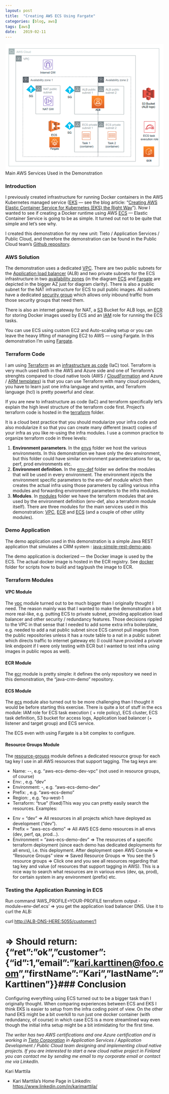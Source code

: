 ```yaml
---
layout:	post
title:	"Creating AWS ECS Using Fargate"
categories: [blog, aws]
tags: [aws]
date:	2019-02-11
---
```


  ![](/img/2019-02-11-creating-aws-ecs-using-fargate_img_1.png)Main AWS Services Used in the Demonstration

### Introduction

I previously created infrastructure for running Docker containers in the AWS Kubernetes managed service ([EKS](https://aws.amazon.com/eks/) — see the blog article: “[Creating AWS Elastic Container Service for Kubernetes (EKS) the Right Way](https://medium.com/@kari.marttila/creating-aws-elastic-container-service-for-kubernetes-eks-the-right-way-9fd7ef4a66f1)”). Now I wanted to see if creating a Docker runtime using AWS [ECS](https://aws.amazon.com/ecs/) — Elastic Container Service is going to be as simple. It turned out not to be quite that simple and let’s see why.

I created this demonstration for my new unit: Tieto / Application Services / Public Cloud, and therefore the demonstration can be found in the Public Cloud team’s [Github repository](https://github.com/tieto-pc/aws-ecs-fargate-demo).

### AWS Solution

The demonstration uses a dedicated [VPC](https://aws.amazon.com/vpc/). There are two public subnets for the [Application load balancer](https://docs.aws.amazon.com/elasticloadbalancing/latest/application/introduction.html) (ALB) and two private subnets for the ECS infrastructure in two [availability zones](https://docs.aws.amazon.com/AWSEC2/latest/UserGuide/using-regions-availability-zones.html) (in the diagram [ECS](https://aws.amazon.com/ecs/) and [Fargate](https://aws.amazon.com/fargate/) are depicted in the bigger AZ just for diagram clarity). There is also a public subnet for the NAT infrastructure for ECS to pull public images. All subnets have a dedicated [security group](https://docs.aws.amazon.com/vpc/latest/userguide/VPC_SecurityGroups.html) which allows only inbound traffic from those security groups that need them.

There is also an internet gateway for NAT, a [S3](https://aws.amazon.com/s3/) Bucket for ALB logs, an [ECR](https://aws.amazon.com/ecr/) for storing Docker images used by ECS and an [IAM](https://aws.amazon.com/iam/) role for running the ECS tasks.

You can use ECS using custom EC2 and Auto-scaling setup or you can leave the heavy lifting of managing EC2 to AWS — using Fargate. In this demonstration I’m using [Fargate](https://aws.amazon.com/fargate/).

### Terraform Code

I am using [Terraform](https://www.terraform.io/) as an [infrastructure as code](https://en.wikipedia.org/wiki/Infrastructure_as_code) (IaC) tool. Terraform is very much used both in the AWS and Azure side and one of Terraform’s strenghts compared to cloud native tools (AWS / [CloudFormation](https://aws.amazon.com/cloudformation) and Azure / [ARM templates](https://docs.microsoft.com/en-us/azure/azure-resource-manager/resource-group-authoring-templates)) is that you can use Terraform with many cloud providers, you have to learn just one infra language and syntax, and Terraform language (hcl) is pretty powerful and clear.

If you are new to infrastructure as code (IaC) and terraform specifically let’s explain the high level structure of the terraform code first. Project’s terraform code is hosted in the [terraform](https://github.com/tieto-pc/aws-ecs-fargate-demo/tree/master/terraform) folder.

It is a cloud best practice that you should modularize your infra code and also modularize it so that you can create many different (exact) copies of your infra as you like re-using the infra modules. I use a common practice to organize terraform code in three levels:

1. **Environment parameters**. In the [envs](https://github.com/tieto-pc/aws-ecs-fargate-demo/tree/master/terraform/envs) folder we host the various environments. In this demonstration we have only the dev environment, but this folder could have similar environment parameterizations for qa, perf, prod environments etc.
2. **Environment definition**. In the [env-def](https://github.com/tieto-pc/aws-ecs-fargate-demo/tree/master/terraform/modules/env-def) folder we define the modules that will be used in every environment. The environment injects the environment specific parameters to the env-def module which then creates the actual infra using those parameters by calling various infra modules and forwarding environment parameters to the infra modules.
3. **Modules**. In [modules](https://github.com/tieto-pc/aws-ecs-fargate-demo/tree/master/terraform/modules) folder we have the terraform modules that are used by the environment definition (env-def, also a terraform module itself). There are three modules for the main services used in this demonstration: [VPC](https://aws.amazon.com/vpc/), [ECR](https://aws.amazon.com/ecr/) and [ECS](https://aws.amazon.com/ecs/) (and a couple of other utility modules).
### Demo Application

The demo application used in this demonstration is a simple Java REST application that simulates a CRM system : [java-simple-rest-demo-app](https://github.com/tieto-pc/java-simple-rest-demo-app).

The demo application is dockerized — the Docker image is used by the ECS. The actual docker image is hosted in the ECR registry. See [docker](https://github.com/tieto-pc/aws-ecs-fargate-demo/tree/master/docker) folder for scripts how to build and tag/push the image to ECR.

### Terraform Modules

#### VPC Module

The [vpc](https://github.com/tieto-pc/aws-ecs-fargate-demo/tree/master/terraform/modules/vpc) module turned out to be much bigger than I originally thought I need. The reason mainly was that I wanted to make the demonstration a bit more real-like, e.g. putting ECS to private subnet, providing application load balancer and other security / redundancy features. Those decisions rippled to the VPC in that sense that I needed to add some extra infra boilerplate, e.g. needed to add a nat public subnet since ECS cannot pull images from the public repositories unless it has a route table to a nat in a public subnet which directs traffic to internet gateway etc (I could have provided a private link endpoint if I were only testing with ECR but I wanted to test infra using images in public repos as well).

#### ECR Module

The [ecr](https://github.com/tieto-pc/aws-ecs-fargate-demo/tree/master/terraform/modules/ecr) module is pretty simple: it defines the only repository we need in this demonstration, the “java-crm-demo” repository.

#### ECS Module

The [ecs](https://github.com/tieto-pc/aws-ecs-fargate-demo/tree/master/terraform/modules/ecs) module also turned out to be more challenging than I thought it would be before starting this exercise. There is quite a lot of stuff in the ecs module: IAM role for ECS task execution ( + role policy), ECS cluster, ECS task definition, S3 bucket for access logs, Application load balancer (+ listener and target group) and ECS service.

The ECS even with using Fargate is a bit complex to configure.

#### Resource Groups Module

The [resource-groups](https://github.com/tieto-pc/aws-ecs-fargate-demo/tree/master/terraform/modules/resource-groups) module defines a dedicated resource group for each tag key I use in all AWS resources that support tagging. The tag keys are:

- Name: <prefix>-<env>-<name-of-the-resource>, e.g. “aws-ecs-demo-dev-vpc” (not used in resource groups, of course)  
- Env: <env>, e.g. “dev”  
- Environment: <prefix>-<env>, e.g. “aws-ecs-demo-dev”  
- Prefix: <prefix>, e.g. “aws-ecs-demo”  
- Region: <region>, e.g. “eu-west-1  
- Terraform: “true” (fixed)This way you can pretty easily search the resources. Examples:

* Env = “dev” => All resources in all projects which have deployed as development (“dev”).
* Prefix = “aws-ecs-demo” => All AWS ECS demo resources in all envs (dev, perf, qa, prod…).
* Environment = “aws-ecs-demo-dev” => The resources of a specific terraform deployment (since each demo has dedicated deployments for all envs), i.e. this deployment.
After deployment open AWS Console => “Resource Groups” view => Saved Resource Groups => You see the 5 resource groups => Click one and you see all resources regarding that tag key and value (of resources that support tagging in AWS). This is a nice way to search what resources are in various envs (dev, qa, prod), for certain system in any environment (prefix) etc.

### Testing the Application Running in ECS

Run command ‘AWS\_PROFILE=YOUR-PROFILE terraform output -module=env-def.ecs’ => you get the application load balancer DNS. Use it to curl the ALB:

curl <http://ALB-DNS-HERE:5055/customer/1>  
# => Should return: {“ret”:”ok”,”customer”:{“id”:1,”email”:”[kari.karttinen@foo.com](mailto:kari.karttinen@foo.com)”,”firstName”:”Kari”,”lastName”:”Karttinen”}}### Conclusion

Configuring everything using ECS turned out to be a bigger task than I originally thought. When comparing experiences between ECS and EKS I think EKS is easier to setup from the infra coding point of view. On the other hand EKS might be a bit overkill to run just one docker container (with redundancy, of course) in which case ECS is a more streamlined way even though the initial infra setup might be a bit intimidating for the first time.

*The writer has two AWS certifications and one Azure certification and is working in *[*Tieto Corporation*](https://www.tieto.com/)* in Application Services / Application Development / Public Cloud team designing and implementing cloud native projects. If you are interested to start a new cloud native project in Finland you can contact me by sending me email to my corporate email or contact me via LinkedIn.*

Kari Marttila

* Kari Marttila’s Home Page in LinkedIn: <https://www.linkedin.com/in/karimarttila/>
  